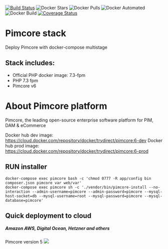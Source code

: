 
[![Build Status](https://travis-ci.com/trydirect/wordpress.svg?branch=master)](https://travis-ci.com/trydirect/pimcore)
![Docker Stars](https://img.shields.io/docker/stars/trydirect/pimcore.svg)
![Docker Pulls](https://img.shields.io/docker/pulls/trydirect/pimcore.svg)
![Docker Automated](https://img.shields.io/docker/cloud/automated/trydirect/pimcore.svg)
![Docker Build](https://img.shields.io/docker/cloud/build/trydirect/pimcore.svg)
[![Coverage Status](https://coveralls.io/repos/github/trydirect/pimcore/badge.svg?branch=master)](https://coveralls.io/github/trydirect/pimcore?branch=master)

# Pimcore stack
Deploy Pimcore with docker-compose multistage

## Stack includes:
- Official PHP docker image: 7.3-fpm
- PHP 7.3 fpm
- Pimcore v6


# About Pimcore platform
Pimcore, the leading open-source enterprise software platform for PIM, DAM & eCommerce

Docker hub dev image: https://cloud.docker.com/repository/docker/trydirect/pimcore:6-dev
Docker hub prod image: https://cloud.docker.com/repository/docker/trydirect/pimcore:6-prod

## RUN installer
```
docker-compose exec pimcore bash -c 'chmod 0777 -R app/config bin composer.json pimcore var web/var'
docker-compose exec pimcore sh -c './vendor/bin/pimcore-install --no-interaction --admin-username=pimcore --admin-password=pimcore --mysql-host-socket=db --mysql-username=root --mysql-password=pimcore --mysql-database=pimcore'
```


## Quick deployment to cloud
##### Amazon AWS, Digital Ocean, Hetzner and others

Pimcore version 5 [<img src="https://img.shields.io/badge/quick%20deploy-%40try.direct-brightgreen.svg">](https://try.direct/server/user/deploy/InBpbWNvcmV8NnwxMiI.EAoFeA.NqZkUfUOLs9kNJG3WHwkjPePTkE/)



